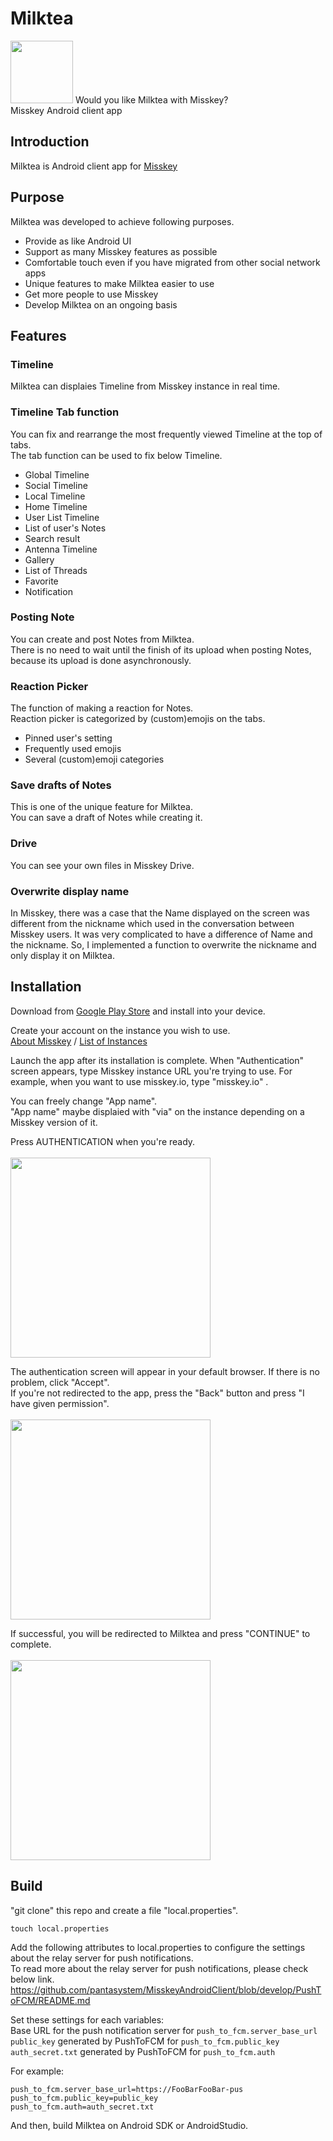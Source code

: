 # Milktea

<img src="https://github.com/Kinoshita0623/MisskeyAndroidClient/blob/master/app/src/main/ic_launcher-web.png?raw=true" width="100px">
Would you like Milktea with Misskey?<br>
Misskey Android client app<br>

## Introduction
Milktea is Android client app for [Misskey](https://github.com/misskey-dev/misskey)<br>

## Purpose
Milktea was developed to achieve following purposes.
- Provide as like Android UI
- Support as many Misskey features as possible
- Comfortable touch even if you have migrated from other social network apps 
- Unique features to make Milktea easier to use
- Get more people to use Misskey
- Develop Milktea on an ongoing basis

## Features
### Timeline
Milktea can displaies Timeline from Misskey instance in real time.<br>

### Timeline Tab function
You can fix and rearrange the most frequently viewed Timeline at the top of tabs.<br>
The tab function can be used to fix below Timeline.
- Global Timeline
- Social Timeline
- Local Timeline
- Home Timeline
- User List Timeline
- List of user's Notes
- Search result
- Antenna Timeline
- Gallery
- List of Threads
- Favorite
- Notification
### Posting Note
You can create and post Notes from Milktea.<br>
There is no need to wait until the finish of its upload when posting Notes, because its upload is done asynchronously.<br>

### Reaction Picker
The function of making a reaction for Notes.<br>
Reaction picker is categorized by (custom)emojis on the tabs.<br>
- Pinned user's setting
- Frequently used emojis
- Several (custom)emoji categories

### Save drafts of Notes
This is one of the unique feature for Milktea.<br>
You can save a draft of Notes while creating it.
### Drive
You can see your own files in Misskey Drive.

### Overwrite display name
In Misskey, there was a case that the Name displayed on the screen was different from the nickname which used in the conversation between Misskey users. It was very complicated to have a difference of Name and the nickname. So, I implemented a function to overwrite the nickname and only display it on Milktea.<br>


## Installation
Download from [Google Play Store](https://play.google.com/store/apps/details?id=jp.panta.misskeyandroidclient) and install into your device.

Create your account on the instance you wish to use.<br>
[About Misskey](https://misskey-hub.net/en/docs/misskey.html) /
[List of Instances](https://misskey-hub.net/en/instances.html)

Launch the app after its installation is complete.
When "Authentication" screen appears, type Misskey instance URL you're trying to use.
For example, when you want to use misskey.io, type "misskey.io" .

You can freely change "App name".<br>
"App name" maybe displaied with "via" on the instance depending on a Misskey version of it.<br>

Press AUTHENTICATION when you're ready.<br><br>
<img src="https://user-images.githubusercontent.com/38454985/81928170-d03c8080-961f-11ea-8acc-b1d752d72de7.png" width="320px">

The authentication screen will appear in your default browser. If there is no problem, click "Accept".<br>
If you're not redirected to the app, press the "Back" button and press "I have given permission".<br><br>
<img src="https://user-images.githubusercontent.com/38454985/81928454-3cb77f80-9620-11ea-839b-ea28962a0a92.png" width="320px">

If successful, you will be redirected to Milktea and press "CONTINUE" to complete.<br><br>
<img src="https://user-images.githubusercontent.com/38454985/81928572-6c668780-9620-11ea-800a-bbb03721ce8e.png" width="320px">

## Build

"git clone" this repo and create a file "local.properties".<br>
```
touch local.properties
```
Add the following attributes to local.properties to configure the settings about the relay server for push notifications.<br>
To read more about the relay server for push notifications, please check below link.<br>
https://github.com/pantasystem/MisskeyAndroidClient/blob/develop/PushToFCM/README.md<br>

Set these settings for each variables:<br>
Base URL for the push notification server for `push_to_fcm.server_base_url`<br>
`public_key` generated by PushToFCM for `push_to_fcm.public_key`<br>
`auth_secret.txt` generated by PushToFCM for `push_to_fcm.auth`

For example:<br>
```
push_to_fcm.server_base_url=https://FooBarFooBar-pus
push_to_fcm.public_key=public_key
push_to_fcm.auth=auth_secret.txt
```
And then, build Milktea on Android SDK or AndroidStudio.
